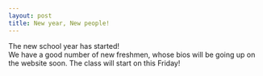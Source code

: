 ```yaml
---
layout: post
title: New year, New people!
---
```


The new school year has started!  
We have a good number of new freshmen, whose bios will be going up on the website soon. The class will start on this Friday!